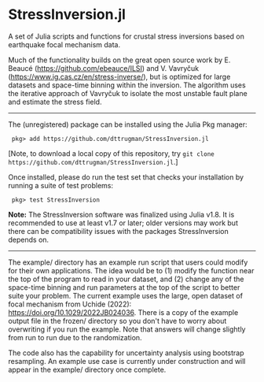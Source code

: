 # StressInversion.jl
A set of Julia scripts and functions for crustal stress inversions based on earthquake focal mechanism data.

Much of the functionality builds on the great open source work by E. Beaucé (https://github.com/ebeauce/ILSI) and V. Vavryčuk (https://www.ig.cas.cz/en/stress-inverse/), but is optimized for large datasets and space-time binning within the inversion. The algorithm uses the iterative approach of Vavryčuk to isolate the most unstable fault plane and estimate the stress field.

---

The (unregistered) package can be installed using the Julia Pkg manager:

` pkg> add https://github.com/dttrugman/StressInversion.jl`

[Note, to download a local copy of this repository, try `git clone https://github.com/dttrugman/StressInversion.jl`.]

Once installed, please do run the test set that checks your installation by running a suite of test problems:

` pkg> test StressInversion`

**Note:** The StressInversion software was finalized using Julia v1.8. It is recommended to use at least v1.7 or later; older versions may work but there can be compatibility issues with the packages StressInversion depends on.

---

The example/ directory has an example run script that users could modify for their own applications. The idea would be to (1) modify the function near the top of the program to read in your dataset, and (2) change any of the space-time binning and run parameters at the top of the script to better suite your problem. The current example uses the large, open dataset of focal mechanism from Uchide (2022): https://doi.org/10.1029/2022JB024036. There is a copy of the example output file in the frozen/ directory so you don't have to worry about overwriting if you run the example. Note that answers will change slightly from run to run due to the randomization.

The code also has the capability for uncertainty analysis using bootstrap resampling. An example use case is currently under construction and will appear in the example/ directory once complete. 



